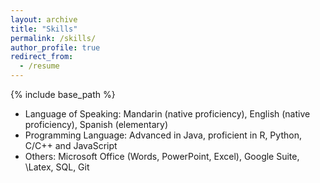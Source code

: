 ```yaml
---
layout: archive
title: "Skills"
permalink: /skills/
author_profile: true
redirect_from:
  - /resume
---
```


{% include base_path %}


* Language of Speaking: Mandarin (native proficiency), English (native proficiency), Spanish (elementary)
* Programming Language: Advanced in Java, proficient in R, Python, C/C++ and JavaScript
* Others: Microsoft Office (Words, PowerPoint, Excel), Google Suite, \Latex, SQL, Git
